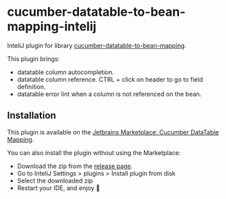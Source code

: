 # cucumber-datatable-to-bean-mapping-intelij

InteliJ plugin for library [cucumber-datatable-to-bean-mapping](https://github.com/deblockt/cucumber-datatable-to-bean-mapping).

This plugin brings:
 - datatable column autocompletion.
 - datatable column reference. CTRL + click on header to go to field definition.
 - datatable error lint when a column is not referenced on the bean.

## Installation

This plugin is available on the [Jetbrains Marketplace: Cucumber DataTable Mapping](https://plugins.jetbrains.com/plugin/24873-cucumber-datatable-mapping).

You can also install the plugin without using the Marketplace:

- Download the zip from the [release page](https://github.com/deblockt/cucumber-datatable-to-bean-mapping-intelij/releases).
- Go to InteliJ Settings > plugins > Install plugin from disk
- Select the downloaded zip
- Restart your IDE, and enjoy 🎉
